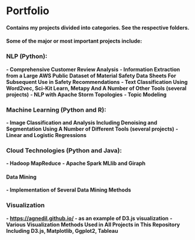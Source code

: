 # Portfolio

#### Contains my projects divided into categories. See the respective folders.

#### Some of the major or most important projects include:

### NLP (Python):
**- Comprehensive Customer Review Analysis**
**- Information Extraction from a Large AWS Public Dataset of Material Safety Data Sheets For Subsequent Use in Safety Recommendations**
**- Text Classification Using Word2vec, Sci-Kit Learn, Metapy And A Number of Other Tools (several projects)**
**- NLP with Apache Storm Topologies**
**- Topic Modeling**

### Machine Learning (Python and R):
**- Image Classification and Analysis Including Denoising and Segmentation Using A Number of Different Tools (several projects)**
**- Linear and Logistic Regressions**

### Cloud Technologies (Python and Java):
**- Hadoop MapReduce**
**- Apache Spark MLlib and Giraph**

#### Data Mining
**- Implementation of Several Data Mining Methods**

### Visualization
**- https://agnedil.github.io/ - as an example of D3.js visualization**
**- Various Visualization Methods Used in All Projects in This Repository Including D3.js, Matplotlib, Ggplot2, Tableau** 
